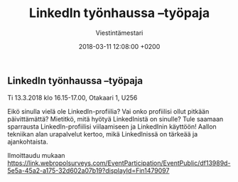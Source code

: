 ﻿---
layout: post
title: LinkedIn työnhaussa –työpaja
date: 2018-03-11 12:08:00 +0200
language: fin
author: Viestintämestari
categories: aalto muut
---
## LinkedIn työnhaussa –työpaja
Ti 13.3.2018 klo 16.15-17.00, Otakaari 1, U256

Eikö sinulla vielä ole LinkedIn-profiilia? Vai onko profiilisi ollut pitkään päivittämättä? Mietitkö, mitä hyötyä LinkedInistä on sinulle? Tule saamaan sparrausta LinkedIn-profiilisi viilaamiseen ja LinkedInin käyttöön! Aallon tekniikan alan urapalvelut kertoo, mikä LinkedInissä on tärkeää ja ajankohtaista.

Ilmoittaudu mukaan <https://link.webropolsurveys.com/EventParticipation/EventPublic/df13989d-5e5a-45a2-a175-32d602a07b19?displayId=Fin1479097>
